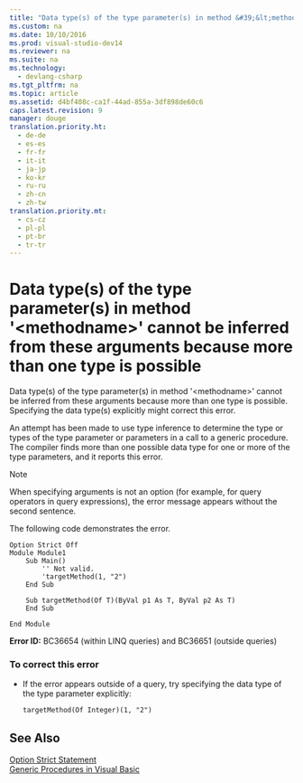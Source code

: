 ```yaml
---
title: "Data type(s) of the type parameter(s) in method &#39;&lt;methodname&gt;&#39; cannot be inferred from these arguments because more than one type is possible"
ms.custom: na
ms.date: 10/10/2016
ms.prod: visual-studio-dev14
ms.reviewer: na
ms.suite: na
ms.technology: 
  - devlang-csharp
ms.tgt_pltfrm: na
ms.topic: article
ms.assetid: d4bf408c-ca1f-44ad-855a-3df898de60c6
caps.latest.revision: 9
manager: douge
translation.priority.ht: 
  - de-de
  - es-es
  - fr-fr
  - it-it
  - ja-jp
  - ko-kr
  - ru-ru
  - zh-cn
  - zh-tw
translation.priority.mt: 
  - cs-cz
  - pl-pl
  - pt-br
  - tr-tr
---
```

# Data type(s) of the type parameter(s) in method &#39;&lt;methodname&gt;&#39; cannot be inferred from these arguments because more than one type is possible
Data type(s) of the type parameter(s) in method '<methodname\>' cannot be inferred from these arguments because more than one type is possible. Specifying the data type(s) explicitly might correct this error.  
  
 An attempt has been made to use type inference to determine the type or types of the type parameter or parameters in a call to a generic procedure. The compiler finds more than one possible data type for one or more of the type parameters, and it reports this error.  
  
> [!NOTE]
>  When specifying arguments is not an option (for example, for query operators in query expressions), the error message appears without the second sentence.  
  
 The following code demonstrates the error.  
  
```vb#  
Option Strict Off  
Module Module1  
    Sub Main()  
        '' Not valid.  
        'targetMethod(1, "2")  
    End Sub  
  
    Sub targetMethod(Of T)(ByVal p1 As T, ByVal p2 As T)  
    End Sub  
  
End Module  
```  
  
 **Error ID:** BC36654 (within LINQ queries) and BC36651 (outside queries)  
  
### To correct this error  
  
-   If the error appears outside of a query, try specifying the data type of the type parameter explicitly:  
  
    ```  
    targetMethod(Of Integer)(1, "2")  
    ```  
  
## See Also  
 [Option Strict Statement](../Topic/Option%20Strict%20Statement.md)   
 [Generic Procedures in Visual Basic](../Topic/Generic%20Procedures%20in%20Visual%20Basic.md)
